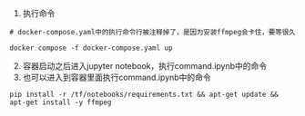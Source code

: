 1. 执行命令
```
# docker-compose.yaml中的执行命令行被注释掉了，是因为安装ffmpeg会卡住，要等很久

docker compose -f docker-compose.yaml up
```
2. 容器启动之后进入jupyter notebook，执行command.ipynb中的命令
3. 也可以进入到容器里面执行command.ipynb中的命令
```
pip install -r /tf/notebooks/requirements.txt && apt-get update && apt-get install -y ffmpeg
```